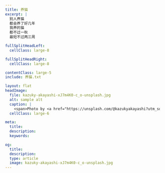 ```yaml
---
title: 养猫
excerpt: |
  别人养猫
  都会养了好几年
  我养的猫
  都不过一秋
  最短不过两三周

fullSplitHeadLeft:
  cellClass: large-8

fullSplitHeadRight:
  cellClass: large-8

contentClass: large-5
include: 养猫.txt

layout: flat
headImage:
  file: kazuky-akayashi-xJ7m4K0-c_o-unsplash.jpg
  alt: sample alt
  caption: |
    <span>Photo by <a href="https://unsplash.com/@kazukyakayashi?utm_source=unsplash&amp;utm_medium=referral&amp;utm_content=creditCopyText">Kazuky Akayashi</a> on <a href="https://unsplash.com/collections/54195512/cats?utm_source=unsplash&amp;utm_medium=referral&amp;utm_content=creditCopyText">Unsplash</a></span>
  cellClass: large-6

meta:
  title:
  description:
  keywords:

og:
  title:
  description:
  type: article
  image: kazuky-akayashi-xJ7m4K0-c_o-unsplash.jpg
---
```


